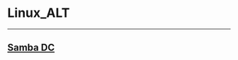 # Linux_ALT
-------------------------------------------------------------------------------------------------------------------------------
[Samba DC](https://github.com/dimoroz772/Linux_ALT/blob/main/Samba_DC)
-------------------------------------------------------------------------------------------------------------------------------
